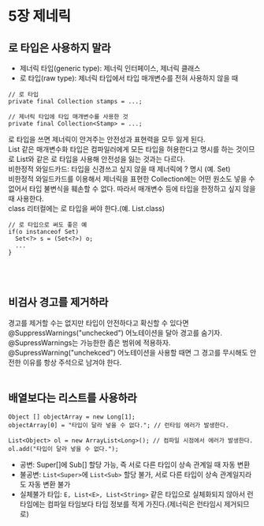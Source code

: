 # 5장 제네릭
## 로 타입은 사용하지 말라
* 제너릭 타입(generic type): 제너릭 인터페이스, 제너릭 클래스</br>
* 로 타입(raw type): 제너릭 타입에서 타입 매개변수를 전혀 사용하지 않을 때</br>

```
// 로 타입
private final Collection stamps = ...;

// 제너릭 타입에 타입 매개변수를 사용한 것
private final Collection<Stamp> = ...;
```

로 타입을 쓰면 제너릭이 안겨주는 안전성과 표현력을 모두 잃게 된다.</br>
List<Object> 같은 매개변수화 타입은 컴파일러에게 모든 타입을 허용한다고 명시를 하는 것이므로 List와 같은 로 타입을 사용해 안전성을 잃는 것과는 다르다.</br>
비한정적 와일드카드: 타입을 신경쓰고 싶지 않을 때 제너릭에 ? 명시 (예. Set<?>)</br>
비한정적 와일드카드를 이용해서 제너릭을 표현한 Collection<?>에는 어떤 원소도 넣을 수 없어서 타입 불변식을 훼손할 수 없다. 따라서 매개변수 등에 타입을 한정하고 싶지 않을 때 사용한다.</br>
class 리터컬에는 로 타입을 써야 한다.(예. List.class)</br>

```
// 로 타입으로 써도 좋은 예
if(o instanceof Set)
  Set<?> s = (Set<?>) o;
  ...
}
```
</br></br>

## 비검사 경고를 제거하라
경고를 제거할 수는 없지만 타입이 안전하다고 확신할 수 있다면 @SuppressWarnings("unchecked") 어노테이션을 달아 경고를 숨기자.</br>
@SupressWarnings는 가능한한 좁은 범위에 적용하자.</br>
@SupressWarning("unchekced") 어노테이션을 사용할 때면 그 경고를 무시해도 안전한 이유를 항상 주석으로 남겨야 한다.
</br></br>

## 배열보다는 리스트를 사용하라
```
Object [] objectArray = new Long[1];
objectArray[0] = "타입이 달라 넣을 수 없다."; // 런타임 에러가 발생한다.

List<Object> ol = new ArrayList<Long>(); // 컴파일 시점에서 에러가 발생한다.
ol.add("타입이 달라 넣을 수 없다.");
```

* 공변: Super[]에 Sub[] 할당 가능, 즉 서로 다른 타입이 상속 관계일 때 자동 변환</br>
* 불공변: `List<Super>`에 `List<Sub>` 할당 불가, 서로 다른 타입이 상속 관계일지라도 자동 변환 불가</br>
* 실체불가 타입: `E, List<E>, List<String>` 같은 타입으로 실체화되지 않아서 런타임에는 컴파일 타임보다 타입 정보를 적게 가진다.(제너릭은 런타임시 제거되므로)</br>

